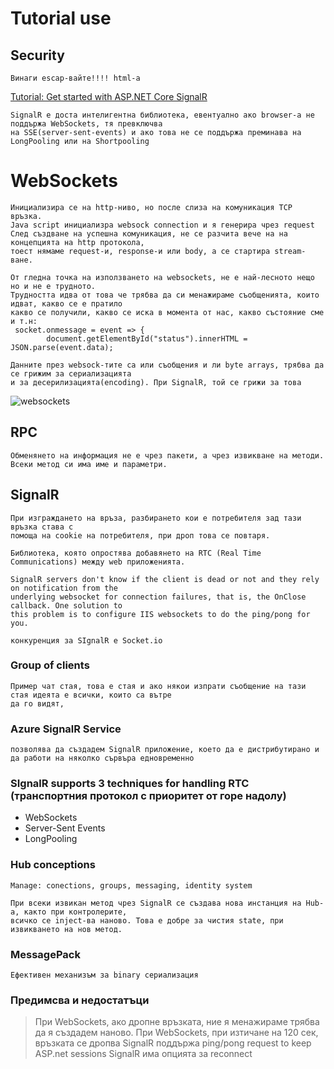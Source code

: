 # Tutorial use
## Security 
```
Винаги escap-вайте!!!! html-a
```
[Tutorial: Get started with ASP.NET Core SignalR]

[Tutorial: Get started with ASP.NET Core SignalR]: <https://docs.microsoft.com/en-us/aspnet/core/tutorials/signalr?view=aspnetcore-5.0&tabs=visual-studio>

```
SignalR е доста интелигентна библиотека, евентуално ако browser-а не поддържа WebSockets, тя превключва
на SSE(server-sent-events) и ако това не се поддържа преминава на LongPooling или на Shortpooling
```

# WebSockets
```
Инициализира се на http-ниво, но после слиза на комуникация TCP връзка.
Java script инициализра websock connection и я генерира чрез request
След създване на успешна комуникация, не се разчита вече на на концепцията на http протокола, 
тоест нямаме request-и, response-и или body, а се стартира stream-ване.
```
```
От гледна точка на използването на websockets, не е най-лесното нещо но и не е трудното.
Трудността идва от това че трябва да си менажираме съобщенията, които идват, какво се е пратило
какво се получили, какво се иска в момента от нас, какво състояние сме и т.н:
 socket.onmessage = event => {
        document.getElementById("status").innerHTML = JSON.parse(event.data);
```
```
Данните през websock-тите са или съобщения и ли byte arrays, трябва да се грижим за сериализацията
и за десерилизацията(encoding). При SignalR, той се грижи за това
```
![websockets](https://pasteboard.co/K6yrMig.jpg)

## RPC
```
Обменянето на информация не е чрез пакети, а чрез извикване на методи. Всеки метод си има име и параметри.
```

## SignalR 
```
При изграждането на връза, разбирането кои е потребителя зад тази връзка става с
помоща на cookie на потребителя, при дроп това се повтаря.
```
```
Библиотека, която опростява добавянето на RTC (Real Time Communications) между web приложенията.
```
```
SignalR servers don't know if the client is dead or not and they rely on notification from the 
underlying websocket for connection failures, that is, the OnClose callback. One solution to 
this problem is to configure IIS websockets to do the ping/pong for you. 
```
```
конкуренция за SIgnalR e Socket.io
```
### Group of clients
```
Пример чат стая, това е стая и ако някои изпрати съобщение на тази стая идеята е всички, които са вътре
да го видят,
```
### Azure SignalR Service
```
позволява да създадем SignalR приложение, което да е дистрибутирано и да работи на няколко сървъра едновременно
```
### SIgnalR supports 3 techniques for handling RTC (транспортния протокол с приоритет от горе надолу)
* WebSockets
* Server-Sent Events
* LongPooling

### Hub conceptions
```
Manage: conections, groups, messaging, identity system
```
```
При всеки извикан метод чрез SignalR се създава нова инстанция на Hub-a, както при контролерите,
всичко се inject-ва наново. Това е добре за чистия state, при извикването на нов метод. 
```

### MessagePack
```
Ефективен механизъм за binary сериализация
```

### Предимсва и недостатъци
> При WebSockets, ако дропне връзката, ние я менажираме трябва да я създадем наново.
> При WebSockets, при изтичане на 120 сек, връзката се дропва 
> SignalR поддържа ping/pong request to keep ASP.net sessions
> SignalR има опцията за reconnect